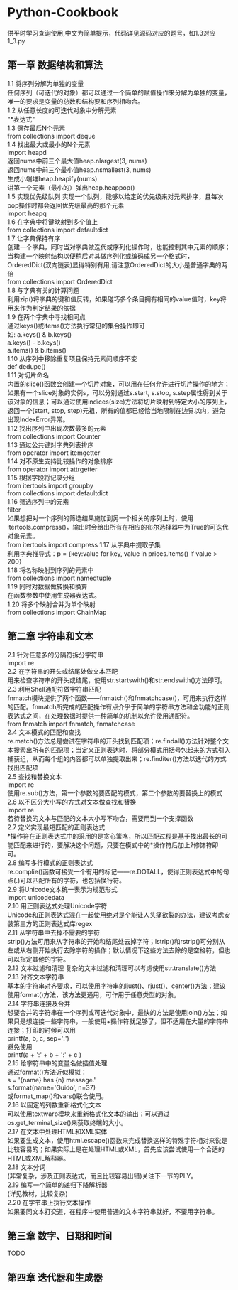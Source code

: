 # Python-Cookbook
供平时学习查询使用,中文为简单提示，代码详见源码对应的题号，如1.3对应1_3.py
## 第一章 数据结构和算法
1.1 将序列分解为单独的变量</br>
任何序列（可迭代的对象）都可以通过一个简单的赋值操作来分解为单独的变量，唯一的要求是变量的总数和结构要和序列相吻合。</br>
1.2 从任意长度的可迭代对象中分解元素</br>
"\*表达式"</br>
1.3 保存最后N个元素</br>
from collections import deque</br>
1.4 找出最大或最小的N个元素</br>
import heapd</br>
返回nums中前三个最大值heap.nlargest(3, nums)</br>
返回nums中前三个最小值heap.nsmallest(3, nums)</br>
生成小端堆heap.heapify(nums)</br>
讲第一个元素（最小的）弹出heap.heappop()</br>
1.5 实现优先级队列
实现一个队列，能够以给定的优先级来对元素排序，且每次pop操作时都会返回优先级最高的那个元素</br>
import heapq</br>
1.6 在字典中将键映射到多个值上</br>
from collections import defaultdict</br>
1.7 让字典保持有序</br>
创建一个字典，同时当对字典做迭代或序列化操作时，也能控制其中元素的顺序；当构建一个映射结构以便稍后对其做序列化或编码成另一个格式时，OrderedDict(双向链表)显得特别有用,请注意OrderedDict的大小是普通字典的两倍</br>
from collections import OrderedDict</br>
1.8 与字典有关的计算问题</br>
利用zip()将字典的键和值反转，如果碰巧多个条目拥有相同的value值时，key将用来作为判定结果的依据</br>
1.9 在两个字典中寻找相同点</br>
通过keys()或items()方法执行常见的集合操作即可</br>
如: a.keys() & b.keys()</br>
    a.keys() - b.keys()</br>
    a.items() & b.items()</br>
1.10 从序列中移除重复项且保持元素间顺序不变</br>
def dedupe()</br>
1.11 对切片命名</br>
内置的slice()函数会创建一个切片对象，可以用在任何允许进行切片操作的地方；如果有一个slice对象的实例s，可以分别通过s.start, s.stop, s.step属性得到关于该对象的信息；可以通过使用indices(size)方法将切片映射到特定大小的序列上，返回一个(start, stop, step)元祖，所有的值都已经恰当地限制在边界以内，避免出现IndexError异常。</br>
1.12 找出序列中出现次数最多的元素</br>
from collections import Counter</br>
1.13 通过公共键对字典列表排序</br>
from operator import itemgetter</br>
1.14 对不原生支持比较操作的对象排序</br>
from operator import attrgetter</br>
1.15 根据字段将记录分组</br>
from itertools import groupby</br>
from collections import defaultdict</br>
1.16 筛选序列中的元素</br>
filter</br>
如果想把对一个序列的筛选结果施加到另一个相关的序列上时，使用itertools.compress()，输出时会给出所有在相应的布尔选择器中为True的可迭代对象元素。</br>
from itertools import compress
1.17 从字典中提取子集</br>
利用字典推导式：p = {key:value for key, value in prices.items() if value > 200}</br>
1.18 将名称映射到序列的元素中</br>
from collections import namedtuple</br>
1.19 同时对数据做转换和换算</br>
在函数参数中使用生成器表达式。</br>
1.20 将多个映射合并为单个映射</br>
from collections import ChainMap</br>
## 第二章 字符串和文本
2.1 针对任意多的分隔符拆分字符串</br>
import re</br>
2.2 在字符串的开头或结尾处做文本匹配</br>
用来检查字符串的开头或结尾，使用str.startswith()和str.endswith()方法即可。</br>
2.3 利用Shell通配符做字符串匹配</br>
fnmatch模块提供了两个函数——fnmatch()和fnmatchcase()，可用来执行这样的匹配。fnmatch所完成的匹配操作有点介乎于简单的字符串方法和全功能的正则表达式之间，在处理数据时提供一种简单的机制以允许使用通配符。</br>
from fnmatch import fnmatch, fnmatchcase</br>
2.4 文本模式的匹配和查找</br>
re.match()方法总是尝试在字符串的开头找到匹配项；re.findall()方法针对整个文本搜索出所有的匹配项；当定义正则表达时，将部分模式用括号包起来的方式引入捕获组，从而每个组的内容都可以单独提取出来；re.finditer()方法以迭代的方式找出匹配项</br>
2.5 查找和替换文本</br>
import re</br>
使用re.sub()方法，第一个参数的要匹配的模式，第二个参数的要替换上的模式</br>
2.6 以不区分大小写的方式对文本做查找和替换</br>
import re</br>
若待替换的文本与匹配的文本大小写不吻合，需要用到一个支撑函数</br>
2.7 定义实现最短匹配的正则表达式</br>
\*操作符在正则表达式中的采用的是贪心策咯，所以匹配过程是基于找出最长的可能匹配来进行的，要解决这个问题，只要在模式中的\*操作符后加上\?修饰符即可。</br>
2.8 编写多行模式的正则表达式</br>
re.complie()函数可接受一个有用的标记——re.DOTALL，使得正则表达式中的句点(.)可以匹配所有的字符，也包括换行符。</br>
2.9 将Unicode文本统一表示为规范形式</br>
import unicodedata</br>
2.10 用正则表达式处理Unicode字符</br>
Unicode和正则表达式混在一起使用绝对是个能让人头痛欲裂的办法，建议考虑安装第三方的正则表达式库regex</br>
2.11 从字符串中去掉不需要的字符</br>
strip()方法可用来从字符串的开始和结尾处去掉字符；lstrip()和rstrip()可分别从左或从右侧开始执行去除字符的操作；默认情况下这些方法去除的是空格符，但也可以指定其他的字符。</br>
2.12 文本过滤和清理
复杂的文本过滤和清理可以考虑使用str.translate()方法</br>
2.13 对齐文本字符串</br>
基本的字符串对齐要求，可以使用字符串的ljust()、rjust()、center()方法；建议使用format()方法，该方法更通用，可作用于任意类型的对象。</br>
2.14 字符串连接及合并</br>
想要合并的字符串在一个序列或可迭代对象中，最快的方法是使用join()方法；如果只是想连接一些字符串，一般使用+操作符就足够了，但不适用在大量的字符串连接；打印的时候可以用</br>printf(a, b, c, sep=':')</br>避免使用</br>printf(a + ':' + b + ':' + c )</br>
2.15 给字符串中的变量名做插值处理</br>
通过format()方法近似模拟：</br>
 s = '{name} has {n} message.'</br>
 s.format(name='Guido', n=37)</br>
或format_map()和vars()联合使用。</br>
2.16 以固定的列数重新格式化文本</br>
可以使用textwarp模块来重新格式化文本的输出；可以通过os.get_terminal_size()来获取终端的大小。</br>
2.17 在文本中处理HTML和XML实体</br>
如果要生成文本，使用html.escape()函数来完成替换<or>这样的特殊字符相对来说是比较容易的；如果实际上是在处理HTML或XML，首先应该尝试使用一个合适的HTML或XML解释器。</br>
2.18 文本分词</br>
(非常复杂，涉及正则表达式，而且比较容易出错)关注下一节的PLY。</br>
2.19 编写一个简单的递归下降解析器</br>
(详见教材，比较复杂)</br>
2.20 在字节串上执行文本操作</br>
如果要同文本打交道，在程序中使用普通的文本字符串就好，不要用字符串。</br>
## 第三章 数字、日期和时间
TODO</br>
## 第四章 迭代器和生成器
